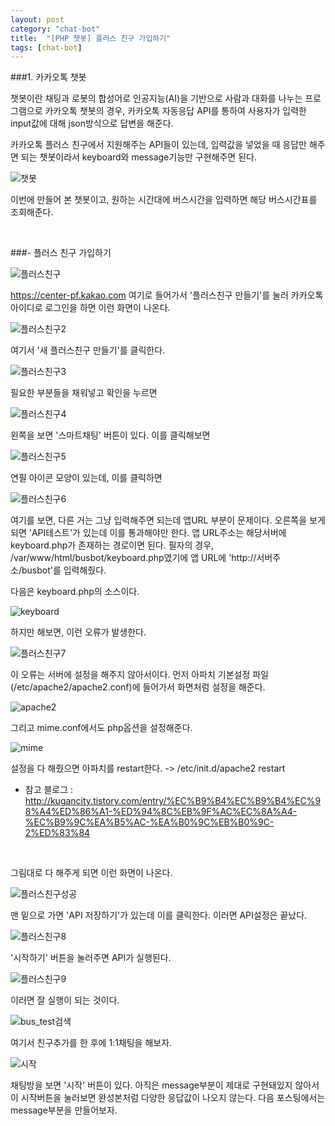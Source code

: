 ```yaml
---
layout: post
category: "chat-bot"
title:  "[PHP 챗봇] 플러스 친구 가입하기"
tags: [chat-bot]
---
```




###1. 카카오톡 챗봇

챗봇이란 채팅과 로봇의 합성어로 인공지능(AI)을 기반으로 사람과 대화를 나누는 프로그램으로 카카오톡 챗봇의 경우, 카카오톡 자동응답 API를 통하여 사용자가 입력한 input값에 대해 json방식으로 답변을 해준다. 

카카오톡 플러스 친구에서 지원해주는 API들이 있는데, 입력값을 넣었을 때 응답만 해주면 되는 챗봇이라서 keyboard와 message기능만 구현해주면 된다. 

![챗봇](https://github.com/P00HP00H/P00HP00H.github.io/blob/master/img/kakao/%EC%B1%97%EB%B4%87.jpg?raw=true)

이번에 만들어 본 챗봇이고, 원하는 시간대에 버스시간을 입력하면 해당 버스시간표를 조회해준다. 



  



###- 플러스 친구 가입하기

![플러스친구](https://github.com/P00HP00H/P00HP00H.github.io/blob/master/img/kakao/%ED%94%8C%EB%9F%AC%EC%8A%A4%EC%B9%9C%EA%B5%AC.JPG?raw=true)

https://center-pf.kakao.com 여기로 들어가서 '플러스친구 만들기'를 눌러 카카오톡 아이디로 로그인을 하면 이런 화면이 나온다.

![플러스친구2](https://github.com/P00HP00H/P00HP00H.github.io/blob/master/img/kakao/%ED%94%8C%EB%9F%AC%EC%8A%A4%EC%B9%9C%EA%B5%AC2.JPG?raw=true)

여기서 '새 플러스친구 만들기'를 클릭한다.

![플러스친구3](https://github.com/P00HP00H/P00HP00H.github.io/blob/master/img/kakao/%ED%94%8C%EB%9F%AC%EC%8A%A4%EC%B9%9C%EA%B5%AC3.JPG?raw=true)

필요한 부분들을 채워넣고 확인을 누르면

![플러스친구4](https://github.com/P00HP00H/P00HP00H.github.io/blob/master/img/kakao/%ED%94%8C%EB%9F%AC%EC%8A%A4%EC%B9%9C%EA%B5%AC4.JPG?raw=true)

왼쪽을 보면 '스마트채팅' 버튼이 있다. 이를 클릭해보면

![플러스친구5](https://github.com/P00HP00H/P00HP00H.github.io/blob/master/img/kakao/%ED%94%8C%EB%9F%AC%EC%8A%A4%EC%B9%9C%EA%B5%AC5.JPG?raw=true)

연필 아이콘 모양이 있는데, 이를 클릭하면

![플러스친구6](https://github.com/P00HP00H/P00HP00H.github.io/blob/master/img/kakao/%ED%94%8C%EB%9F%AC%EC%8A%A4%EC%B9%9C%EA%B5%AC6.JPG?raw=true)

여기를 보면, 다른 거는 그냥 입력해주면 되는데 앱URL 부분이 문제이다. 오른쪽을 보게 되면 'API테스트'가 있는데 이를 통과해야만 한다. 앱 URL주소는 해당서버에 keyboard.php가 존재하는 경로이면 된다. 필자의 경우, /var/www/html/busbot/keyboard.php였기에 앱 URL에 'http://서버주소/busbot'를 입력해줬다.

다음은 keyboard.php의 소스이다.

![keyboard](https://github.com/P00HP00H/P00HP00H.github.io/blob/master/img/kakao/keyboard.JPG?raw=true)

하지만 해보면, 이런 오류가 발생한다.

![플러스친구7](https://github.com/P00HP00H/P00HP00H.github.io/blob/master/img/kakao/%ED%94%8C%EB%9F%AC%EC%8A%A4%EC%B9%9C%EA%B5%AC7.JPG?raw=true)

이 오류는 서버에 설정을 해주지 않아서이다. 먼저 아파치 기본설정 파일(/etc/apache2/apache2.conf)에 들어가서 화면처럼 설정을 해준다. 

![apache2](https://github.com/P00HP00H/P00HP00H.github.io/blob/master/img/kakao/apache2.JPG?raw=true)

그리고 mime.conf에서도 php옵션을 설정해준다.

![mime](https://github.com/P00HP00H/P00HP00H.github.io/blob/master/img/kakao/mime.JPG?raw=true)

설정을 다 해줬으면 아파치를 restart한다. -> /etc/init.d/apache2 restart 

- 참고 블로그 : http://kugancity.tistory.com/entry/%EC%B9%B4%EC%B9%B4%EC%98%A4%ED%86%A1-%ED%94%8C%EB%9F%AC%EC%8A%A4-%EC%B9%9C%EA%B5%AC-%EA%B0%9C%EB%B0%9C-2%ED%83%84 

  ​

그림대로 다 해주게 되면 이런 화면이 나온다.

![플러스친구성공](https://github.com/P00HP00H/P00HP00H.github.io/blob/master/img/kakao/%ED%94%8C%EB%9F%AC%EC%8A%A4%EC%B9%9C%EA%B5%AC%EC%84%B1%EA%B3%B5.JPG?raw=true)

맨 밑으로 가면 'API 저장하기'가 있는데 이를 클릭한다. 이러면 API설정은 끝났다.

![플러스친구8](https://github.com/P00HP00H/P00HP00H.github.io/blob/master/img/kakao/%ED%94%8C%EB%9F%AC%EC%8A%A4%EC%B9%9C%EA%B5%AC8.JPG?raw=true)

'시작하기' 버튼을 눌러주면 API가 실행된다.

![플러스친구9](https://github.com/P00HP00H/P00HP00H.github.io/blob/master/img/kakao/%ED%94%8C%EB%9F%AC%EC%8A%A4%EC%B9%9C%EA%B5%AC9.JPG?raw=true)

이러면 잘 실행이 되는 것이다.

 

![bus_test검색](https://github.com/P00HP00H/P00HP00H.github.io/blob/master/img/kakao/bus_test%EA%B2%80%EC%83%89.jpg?raw=true)

여기서 친구추가를 한 후에 1:1채팅을 해보자.

![시작](https://github.com/P00HP00H/P00HP00H.github.io/blob/master/img/kakao/%EC%8B%9C%EC%9E%91.jpg?raw=true)

채팅방을 보면 '시작' 버튼이 있다. 아직은 message부분이 제대로 구현돼있지 않아서 이 시작버튼을 눌러보면 완성본처럼 다양한 응답값이 나오지 않는다. 다음 포스팅에서는 message부분을 만들어보자.
